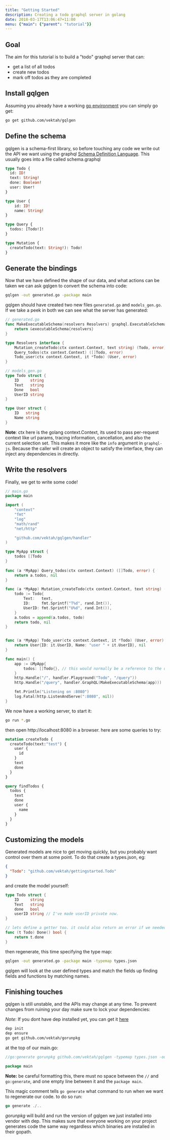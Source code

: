 ```yaml
---
title: "Getting Started"
description: Creating a todo graphql server in golang
date: 2018-03-17T13:06:47+11:00
menu: {"main": {"parent": "tutorial"}}
---
```


## Goal

The aim for this tutorial is to build a "todo" graphql server that can:

 - get a list of all todos
 - create new todos
 - mark off todos as they are completed


## Install gqlgen

Assuming you already have a working [go environment](https://golang.org/doc/install) you can simply go get:

```sh
go get github.com/vektah/gqlgen
```


## Define the schema

gqlgen is a schema-first library, so before touching any code we write out the API we want using the graphql 
[Schema Definition Language](http://graphql.org/learn/schema/). This usually goes into a file called schema.graphql  

```graphql
type Todo {
  id: ID!
  text: String!
  done: Boolean!
  user: User!
}

type User {
    id: ID!
    name: String!
}

type Query {
  todos: [Todo!]!
}

type Mutation {
  createTodo(text: String!): Todo!
}
```

## Generate the bindings

Now that we have defined the shape of our data, and what actions can be taken we can ask gqlgen to convert the schema into code:
```bash
gqlgen -out generated.go -package main
```

gqlgen should have created two new files `generated.go` and `models_gen.go`. If we take a peek in both we can see what the server has generated:

```go
// generated.go
func MakeExecutableSchema(resolvers Resolvers) graphql.ExecutableSchema {
	return &executableSchema{resolvers}
}

type Resolvers interface {
	Mutation_createTodo(ctx context.Context, text string) (Todo, error)
	Query_todos(ctx context.Context) ([]Todo, error)
	Todo_user(ctx context.Context, it *Todo) (User, error)
}

// models_gen.go
type Todo struct {
	ID     string
	Text   string
	Done   bool
	UserID string
}

type User struct {
	ID   string
	Name string
}

```

**Note**: ctx here is the golang context.Context, its used to pass per-request context like url params, tracing 
information, cancellation, and also the current selection set. This makes it more like the `info` argument in 
`graphql-js`. Because the caller will create an object to satisfy the interface, they can inject any dependencies in 
directly.

## Write the resolvers

Finally, we get to write some code! 

```go
// main.go
package main

import (
	"context"
	"fmt"
	"log"
	"math/rand"
	"net/http"

	"github.com/vektah/gqlgen/handler"
)

type MyApp struct {
	todos []Todo
}
 
func (a *MyApp) Query_todos(ctx context.Context) ([]Todo, error) {
	return a.todos, nil
}

func (a *MyApp) Mutation_createTodo(ctx context.Context, text string) (Todo, error) {
	todo := Todo{
		Text:   text,
		ID:     fmt.Sprintf("T%d", rand.Int()),
		UserID: fmt.Sprintf("U%d", rand.Int()),
	}
	a.todos = append(a.todos, todo)
	return todo, nil
}


func (a *MyApp) Todo_user(ctx context.Context, it *Todo) (User, error) {
	return User{ID: it.UserID, Name: "user " + it.UserID}, nil
}

func main() {
	app := &MyApp{
		todos: []Todo{}, // this would normally be a reference to the db
	}
	http.Handle("/", handler.Playground("Todo", "/query"))
	http.Handle("/query", handler.GraphQL(MakeExecutableSchema(app)))

	fmt.Println("Listening on :8080")
	log.Fatal(http.ListenAndServe(":8080", nil))
}
```

We now have a working server, to start it:
```bash
go run *.go
```

then open http://localhost:8080 in a browser. here are some queries to try:
```graphql
mutation createTodo {
  createTodo(text:"test") {
    user {
      id
    }
    text
    done
  }
}

query findTodos {
  todos {
    text
    done
    user {
      name
    }
  }
}
```

## Customizing the models

Generated models are nice to get moving quickly, but you probably want control over them at some point. To do that
create a types.json, eg:
```json
{
  "Todo": "github.com/vektah/gettingstarted.Todo"
}
```

and create the model yourself:
```go
type Todo struct {
	ID     string
	Text   string
	done   bool
	userID string // I've made userID private now.
}

// lets define a getter too. it could also return an error if we needed. 
func (t Todo) Done() bool {
	return t.done
} 

```

then regenerate, this time specifying the type map:

```bash
gqlgen -out generated.go -package main -typemap types.json
```

gqlgen will look at the user defined types and match the fields up finding fields and functions by matching names.


## Finishing touches

gqlgen is still unstable, and the APIs may change at any time. To prevent changes from ruining your day make sure
to lock your dependencies:

*Note*: If you dont have dep installed yet, you can get it [here](https://github.com/golang/dep)

```bash
dep init
dep ensure
go get github.com/vektah/gorunpkg
```

at the top of our main.go:
```go
//go:generate gorunpkg github.com/vektah/gqlgen -typemap types.json -out generated.go -package main

package main
```
**Note:** be careful formatting this, there must no space between the `//` and `go:generate`, and one empty line
between it and the `package main`.


This magic comment tells `go generate` what command to run when we want to regenerate our code. to do so run:
```go
go generate ./..
``` 

*gorunpkg* will build and run the version of gqlgen we just installed into vendor with dep. This makes sure
that everyone working on your project generates code the same way regardless which binaries are installed in their gopath.

